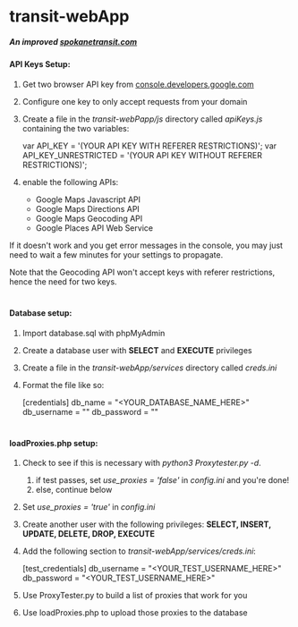 # transit-webApp
##### _An improved [spokanetransit.com](https://www.spokanetransit.com/)_

#### API Keys Setup:
1. Get two browser API key from [console.developers.google.com](https://console.developers.google.com)
2. Configure one key to only accept requests from your domain
3. Create a file in the _transit-webPapp/js_ directory called _apiKeys.js_ containing the two variables:


    var API_KEY = '(YOUR API KEY WITH REFERER RESTRICTIONS)';
    var API_KEY_UNRESTRICTED = '(YOUR API KEY WITHOUT REFERER RESTRICTIONS)';
    
4. enable the following APIs:
    + Google Maps Javascript API
    + Google Maps Directions API
    + Google Maps Geocoding API
    + Google Places API Web Service


If it doesn't work and you get error messages in the console, you may just need to wait a few minutes for your settings to propagate.

Note that the Geocoding API won't accept keys with referer restrictions, hence the need for two keys. 

#

#### Database setup:
1. Import database.sql with phpMyAdmin
2. Create a database user with **SELECT** and **EXECUTE** privileges
3. Create a file in the _transit-webApp/services_ directory called _creds.ini_
4. Format the file like so:


    [credentials]
    db_name = "<YOUR_DATABASE_NAME_HERE>"
    db_username = "<USERNAME>"
    db_password = "<PASSWORD>"

#

#### loadProxies.php setup:
1. Check to see if this is necessary with _python3 Proxytester.py -d_.
    1. if test passes, set _use_proxies = 'false'_ in _config.ini_ and you're done!
    2. else, continue below
2. Set _use_proxies = 'true'_ in _config.ini_
2. Create another user with the following privileges: **SELECT, INSERT, UPDATE, DELETE, DROP, EXECUTE**
3. Add the following section to _transit-webApp/services/creds.ini_:


    [test_credentials]
    db_username = "<YOUR_TEST_USERNAME_HERE>"
    db_password = "<YOUR_TEST_USERNAME_HERE>"

4. Use ProxyTester.py to build a list of proxies that work for you
5. Use loadProxies.php to upload those proxies to the database